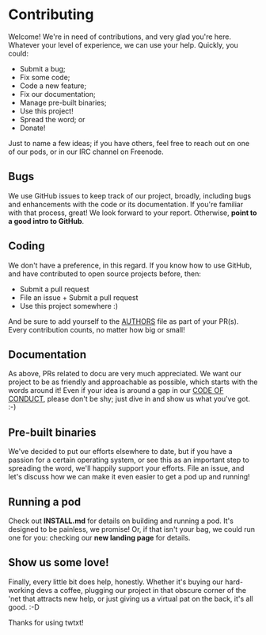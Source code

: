 # Contributing

Welcome! We're in need of contributions, and very glad you're here. Whatever your level of experience, we can use your help. Quickly, you could:

- Submit a bug;
- Fix some code;
- Code a new feature;
- Fix our documentation;
- Manage pre-built binaries;
- Use this project!
- Spread the word; or
- Donate!

Just to name a few ideas; if you have others, feel free to reach out on one of our pods, or in our IRC channel on Freenode.

## Bugs

We use GitHub issues to keep track of our project, broadly, including bugs and enhancements with the code or its documentation. If you're familiar with that process, great! We look forward to your report. Otherwise, **point to a good intro to GitHub**.

## Coding

We don't have a preference, in this regard. If you know how to use GitHub, and have contributed to open source projects before, then:

* Submit a pull request
* File an issue + Submit a pull request
* Use this project somewhere :)

And be sure to add yourself to the [AUTHORS](/AUTHORS)
file as part of your PR(s). Every contribution counts, no matter how big or small!

## Documentation

As above, PRs related to docu are very much appreciated. We want our project to be as friendly and approachable as possible, which starts with the words around it! Even if your idea is around a gap in our [CODE OF CONDUCT](/CODE_OF_CONDUCT), please don't be shy; just dive in and show us what you've got. :-)

## Pre-built binaries

We've decided to put our efforts elsewhere to date, but if you have a passion for a certain operating system, or see this as an important step to spreading the word, we'll happily support your efforts. File an issue, and let's discuss how we can make it even easier to get a pod up and running!

## Running a pod

Check out **INSTALL.md** for details on building and running a pod. It's designed to be painless, we promise! Or, if that isn't your bag, we could run one for you: checking our **new landing page** for details.

## Show us some love!

Finally, every little bit does help, honestly. Whether it's buying our hard-working devs a coffee, plugging our project in that obscure corner of the 'net that attracts new help, or just giving us a virtual pat on the back, it's all good. :-D

Thanks for using twtxt!
